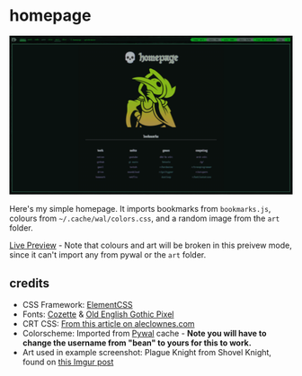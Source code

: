 # homepage

![screenshot of start page](./homepage.png)

Here's my simple homepage. It imports bookmarks from `bookmarks.js`, colours from `~/.cache/wal/colors.css`, and a random image from the `art` folder.

[Live Preview](https://bean499.github.io/homepage/) - Note that colours and art will be broken in this preivew mode, since it can't import any from pywal or the `art` folder.

## credits
- CSS Framework: [ElementCSS](https://elementcss.neocities.org/)
- Fonts: [Cozette](https://github.com/slavfox/Cozette) & [Old English Gothic Pixel](https://fontstruct.com/fontstructions/show/1535174/old-english-gothic-pixel) 
- CRT CSS: [From this article on aleclownes.com](http://aleclownes.com/2017/02/01/crt-display.html) 
- Colorscheme: Imported from [Pywal](https://pypi.org/project/pywal/) cache - **Note you will have to change the username from "bean" to yours for this to work.**
- Art used in example screenshot: Plague Knight from Shovel Knight, found on [this Imgur post](https://imgur.com/jKsPFPh)
